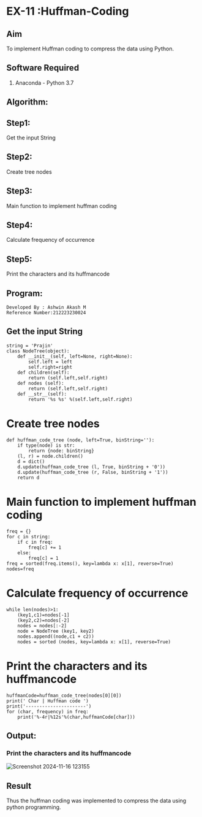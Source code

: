 # EX-11 :Huffman-Coding
## Aim
To implement Huffman coding to compress the data using Python.

## Software Required
1. Anaconda - Python 3.7

## Algorithm:
## Step1:
Get the input String

## Step2:
Create tree nodes

## Step3:
Main function to implement huffman coding

## Step4:
Calculate frequency of occurrence

## Step5:
Print the characters and its huffmancode

 
## Program:
```
Developed By : Ashwin Akash M
Reference Number:212223230024
```
## Get the input String
```
string = 'Prajin'
class NodeTree(object):
    def __init__(self, left=None, right=None): 
        self.left = left
        self.right=right
    def children(self):
        return (self.left,self.right)
    def nodes (self):
        return (self.left,self.right)
    def __str__(self):
        return '%s %s' %(self.left,self.right)
```

# Create tree nodes
```
def huffman_code_tree (node, left=True, binString=''):
    if type(node) is str:
        return {node: binString}
    (l, r) = node.children()
    d = dict()
    d.update(huffman_code_tree (l, True, binString + '0'))
    d.update(huffman_code_tree (r, False, binString + '1'))
    return d
```

# Main function to implement huffman coding
```
freq = {}
for c in string:
    if c in freq:
        freq[c] += 1
    else:
        freq[c] = 1
freq = sorted(freq.items(), key=lambda x: x[1], reverse=True)
nodes=freq
```
# Calculate frequency of occurrence
```
while len(nodes)>1:
    (key1,c1)=nodes[-1]
    (key2,c2)=nodes[-2]
    nodes = nodes[:-2]
    node = NodeTree (key1, key2)
    nodes.append((node,c1 + c2))
    nodes = sorted (nodes, key=lambda x: x[1], reverse=True)
```

# Print the characters and its huffmancode

```
huffmanCode=huffman_code_tree(nodes[0][0])
print(' Char | Huffman code ') 
print('----------------------')
for (char, frequency) in freq:
    print('%-4r|%12s'%(char,huffmanCode[char]))
```

## Output:

### Print the characters and its huffmancode

![Screenshot 2024-11-16 123155](https://github.com/user-attachments/assets/7f36d5a6-c4c0-497c-909e-3d95320b984e)

## Result
Thus the huffman coding was implemented to compress the data using python programming.

